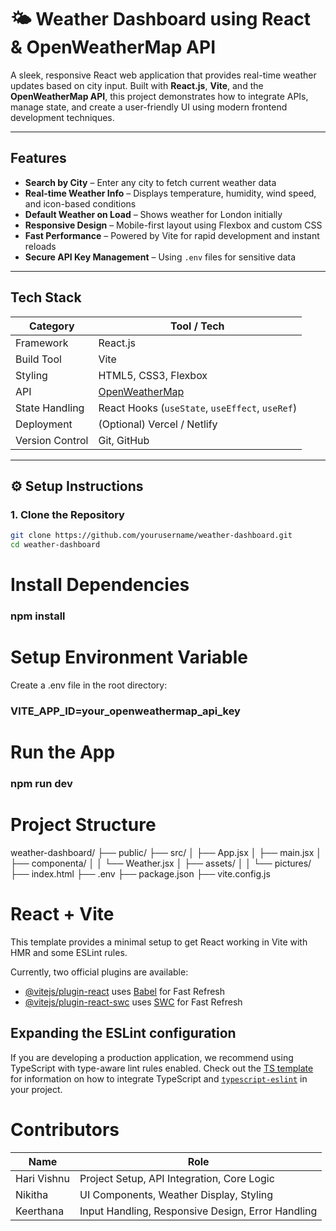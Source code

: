 # 🌤️ Weather Dashboard using React & OpenWeatherMap API

A sleek, responsive React web application that provides real-time weather updates based on city input. Built with **React.js**, **Vite**, and the **OpenWeatherMap API**, this project demonstrates how to integrate APIs, manage state, and create a user-friendly UI using modern frontend development techniques.

---

## Features

- **Search by City** – Enter any city to fetch current weather data
- **Real-time Weather Info** – Displays temperature, humidity, wind speed, and icon-based conditions
- **Default Weather on Load** – Shows weather for London initially
- **Responsive Design** – Mobile-first layout using Flexbox and custom CSS
- **Fast Performance** – Powered by Vite for rapid development and instant reloads
- **Secure API Key Management** – Using `.env` files for sensitive data

---

## Tech Stack

| Category       | Tool / Tech           |
|----------------|------------------------|
| Framework      | React.js               |
| Build Tool     | Vite                   |
| Styling        | HTML5, CSS3, Flexbox   |
| API            | [OpenWeatherMap](https://openweathermap.org/) |
| State Handling | React Hooks (`useState`, `useEffect`, `useRef`) |
| Deployment     | (Optional) Vercel / Netlify |
| Version Control| Git, GitHub            |

---

## ⚙️ Setup Instructions

### 1. Clone the Repository

```bash
git clone https://github.com/yourusername/weather-dashboard.git
cd weather-dashboard
```
# Install Dependencies
### npm install

# Setup Environment Variable
Create a .env file in the root directory:
### VITE_APP_ID=your_openweathermap_api_key

# Run the App
### npm run dev

# Project Structure
weather-dashboard/
├── public/
├── src/
│   ├── App.jsx
│   ├── main.jsx
│   ├── componenta/
│   │   └── Weather.jsx
│   ├── assets/
│   │   └── pictures/
├── index.html
├── .env
├── package.json
├── vite.config.js

# React + Vite

This template provides a minimal setup to get React working in Vite with HMR and some ESLint rules.

Currently, two official plugins are available:

- [@vitejs/plugin-react](https://github.com/vitejs/vite-plugin-react/blob/main/packages/plugin-react) uses [Babel](https://babeljs.io/) for Fast Refresh
- [@vitejs/plugin-react-swc](https://github.com/vitejs/vite-plugin-react/blob/main/packages/plugin-react-swc) uses [SWC](https://swc.rs/) for Fast Refresh

## Expanding the ESLint configuration

If you are developing a production application, we recommend using TypeScript with type-aware lint rules enabled. Check out the [TS template](https://github.com/vitejs/vite/tree/main/packages/create-vite/template-react-ts) for information on how to integrate TypeScript and [`typescript-eslint`](https://typescript-eslint.io) in your project.

# Contributors
| Name        | Role                                              |
| ----------- | ------------------------------------------------- |
| Hari Vishnu | Project Setup, API Integration, Core Logic        |
| Nikitha     | UI Components, Weather Display, Styling           |
| Keerthana   | Input Handling, Responsive Design, Error Handling |

